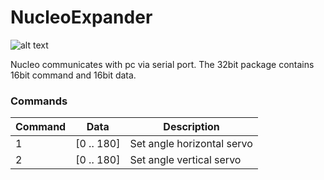 # NucleoExpander

![alt text](https://docs.zerynth.com/latest/_images/st_nucleof429zi.png)

Nucleo communicates with pc via serial port. The 32bit package contains 16bit command and 16bit data.

### Commands

| Command        | Data           | Description  |
| ------------- |:-------------:| -----|
|1|[0 .. 180]|Set angle horizontal servo|
|2|[0 .. 180]|Set angle vertical servo|
